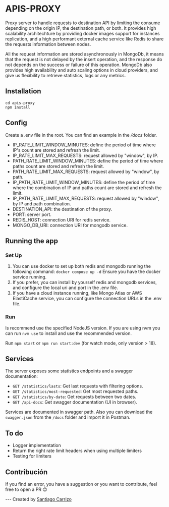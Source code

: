 # APIS-PROXY

Proxy server to handle requests to destination API by limiting the consume depending on the origin IP, the destination path, or both. It provides high scalability architechture by providing docker images support for instances replication, and a high performant external cache service like Redis to share the requests information between nodes.

All the request information are stored asynchronously in MongoDb, it means that the request is not delayed by the insert operation, and the response do not depends on the success or failure of this operation. MongoDb also provides high availability and auto scaling options in cloud providers, and give us flexibility to retrieve statistics, logs or any metrics.

## Installation

```
cd apis-proxy
npm install
```

## Config

Create a .env file in the root.
You can find an example in the _/docs_ folder.

- IP_RATE_LIMIT_WINDOW_MINUTES: define the period of time where IP's count are stored and refresh the limit.
- IP_RATE_LIMIT_MAX_REQUESTS: request allowed by "window", by IP.
- PATH_RATE_LIMIT_WINDOW_MINUTES: define the period of time where paths count are stored and refresh the limit.
- PATH_RATE_LIMIT_MAX_REQUESTS: request allowed by "window", by path.
- IP_PATH_RATE_LIMIT_WINDOW_MINUTES: define the period of time where the combination of IP and paths count are stored and refresh the limit.
- IP_PATH_RATE_LIMIT_MAX_REQUESTS: request allowed by "window", by IP and path combination.
- DESTINATION_API: the destination of the proxy.
- PORT: server port.
- REDIS_HOST: connection URI for redis service.
- MONGO_DB_URI: connection URI for mongodb service.

## Running the app

### Set Up

1. You can use docker to set up both redis and mongodb running the following command:
   `docker compose up -d`
   Ensure you have the docker service running.
2. If you prefer, you can install by yourself redis and mongodb services, and configure the local uri and port in the .env file.
3. If you have a cloud instance running, like Mongo Atlas or AWS ElastiCache service, you can configure the connection URLs in the .env file.

### Run

Is recommend use the specified NodeJS version. If you are using nvm you can run
`nvm use`
to install and use the recommended version.

Run `npm start` or `npm run start:dev` (for watch mode, only version > 18).

## Services

The server exposes some statistics endpoints and a swagger documentation:

- `GET /statistics/lasts`: Get last requests with filtering options.
- `GET /statistics/most-requested`: Get most requested paths.
- `GET /statistics/by-date`: Get requests between two dates.
- `GET /api-docs`: Get swagger documentation (UI in browser).

Services are documented in swagger path. Also you can download the `swagger.json` from the `/docs` folder and import it in Postman.

## To do

- Logger implementation
- Return the right rate limit headers when using multiple limiters
- Testing for limiters

## Contribución

If you find an error, you have a suggestion or you want to contribute, feel free to open a PR 😊

--- Created by [Santiago Carrizo](https://github.com/carrizosan)
